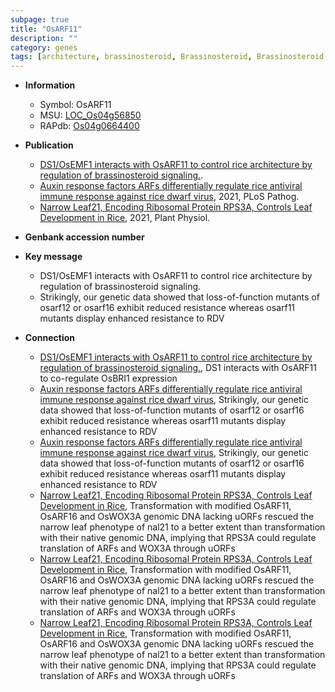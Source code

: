 ```yaml
---
subpage: true
title: "OsARF11"
description: ""
category: genes
tags: [architecture, brassinosteroid, Brassinosteroid, Brassinosteroid Signaling, resistance]
---
```


* **Information**  
    + Symbol: OsARF11  
    + MSU: [LOC_Os04g56850](http://rice.plantbiology.msu.edu/cgi-bin/ORF_infopage.cgi?orf=LOC_Os04g56850)  
    + RAPdb: [Os04g0664400](http://rapdb.dna.affrc.go.jp/viewer/gbrowse_details/irgsp1?name=Os04g0664400)  

* **Publication**  
    + [DS1/OsEMF1 interacts with OsARF11 to control rice architecture by regulation of brassinosteroid signaling.](N+Y).
    + [Auxin response factors ARFs differentially regulate rice antiviral immune response against rice dwarf virus](http://www.ncbi.nlm.nih.gov/pubmed?term=Auxin+response+factors+ARFs+differentially+regulate+rice+antiviral+immune+response+against+rice+dwarf+virus%5BTitle%5D), 2021, PLoS Pathog.
    + [Narrow Leaf21, Encoding Ribosomal Protein RPS3A, Controls Leaf Development in Rice](http://www.ncbi.nlm.nih.gov/pubmed?term=Narrow+Leaf21,+Encoding+Ribosomal+Protein+RPS3A,+Controls+Leaf+Development+in+Rice%5BTitle%5D), 2021, Plant Physiol.

* **Genbank accession number**  

* **Key message**  
    + DS1/OsEMF1 interacts with OsARF11 to control rice architecture by regulation of brassinosteroid signaling.
    + Strikingly, our genetic data showed that loss-of-function mutants of osarf12 or osarf16 exhibit reduced resistance whereas osarf11 mutants display enhanced resistance to RDV

* **Connection**  
    + [DS1/OsEMF1 interacts with OsARF11 to control rice architecture by regulation of brassinosteroid signaling.](http://www.ncbi.nlm.nih.gov/pubmed?term=DS1/OsEMF1+interacts+with+OsARF11+to+control+rice+architecture+by+regulation+of+brassinosteroid+signaling.%5BTitle%5D),  DS1 interacts with OsARF11 to co-regulate OsBRI1 expression
    + [Auxin response factors ARFs differentially regulate rice antiviral immune response against rice dwarf virus](http://www.ncbi.nlm.nih.gov/pubmed?term=Auxin+response+factors+ARFs+differentially+regulate+rice+antiviral+immune+response+against+rice+dwarf+virus%5BTitle%5D),  Strikingly, our genetic data showed that loss-of-function mutants of osarf12 or osarf16 exhibit reduced resistance whereas osarf11 mutants display enhanced resistance to RDV
    + [Auxin response factors ARFs differentially regulate rice antiviral immune response against rice dwarf virus](http://www.ncbi.nlm.nih.gov/pubmed?term=Auxin+response+factors+ARFs+differentially+regulate+rice+antiviral+immune+response+against+rice+dwarf+virus%5BTitle%5D),  Strikingly, our genetic data showed that loss-of-function mutants of osarf12 or osarf16 exhibit reduced resistance whereas osarf11 mutants display enhanced resistance to RDV
    + [Narrow Leaf21, Encoding Ribosomal Protein RPS3A, Controls Leaf Development in Rice](http://www.ncbi.nlm.nih.gov/pubmed?term=Narrow+Leaf21,+Encoding+Ribosomal+Protein+RPS3A,+Controls+Leaf+Development+in+Rice%5BTitle%5D),  Transformation with modified OsARF11, OsARF16 and OsWOX3A genomic DNA lacking uORFs rescued the narrow leaf phenotype of nal21 to a better extent than transformation with their native genomic DNA, implying that RPS3A could regulate translation of ARFs and WOX3A through uORFs
    + [Narrow Leaf21, Encoding Ribosomal Protein RPS3A, Controls Leaf Development in Rice](http://www.ncbi.nlm.nih.gov/pubmed?term=Narrow+Leaf21,+Encoding+Ribosomal+Protein+RPS3A,+Controls+Leaf+Development+in+Rice%5BTitle%5D),  Transformation with modified OsARF11, OsARF16 and OsWOX3A genomic DNA lacking uORFs rescued the narrow leaf phenotype of nal21 to a better extent than transformation with their native genomic DNA, implying that RPS3A could regulate translation of ARFs and WOX3A through uORFs
    + [Narrow Leaf21, Encoding Ribosomal Protein RPS3A, Controls Leaf Development in Rice](http://www.ncbi.nlm.nih.gov/pubmed?term=Narrow+Leaf21,+Encoding+Ribosomal+Protein+RPS3A,+Controls+Leaf+Development+in+Rice%5BTitle%5D),  Transformation with modified OsARF11, OsARF16 and OsWOX3A genomic DNA lacking uORFs rescued the narrow leaf phenotype of nal21 to a better extent than transformation with their native genomic DNA, implying that RPS3A could regulate translation of ARFs and WOX3A through uORFs



